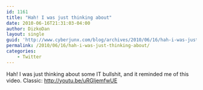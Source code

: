 ```yaml
---
id: 1161
title: "Hah! I was just thinking about"
date: 2010-06-16T21:31:03-04:00
author: DizkoDan
layout: single
guid: 'http://www.cyberjunx.com/blog/archives/2010/06/16/hah-i-was-just-thinking-about/'
permalink: /2010/06/16/hah-i-was-just-thinking-about/
categories:
    - Twitter
---
```


Hah! I was just thinking about some IT bullshit, and it reminded me of this video. Classic: <http://youtu.be/uRGljemfwUE>